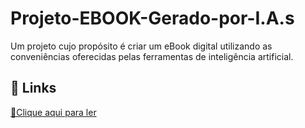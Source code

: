 # Projeto-EBOOK-Gerado-por-I.A.s
Um projeto cujo propósito é criar um eBook digital utilizando as conveniências oferecidas pelas ferramentas de inteligência artificial. 

## 🔗 Links
<a href="https://docs.google.com/document/d/1dLMK8yxrncqhQpLsmqlNc4wseK0TFNCV_sVDBXx1nXs/edit?usp=sharing" title="View PDF now"> 📕Clique aqui para ler</a>


